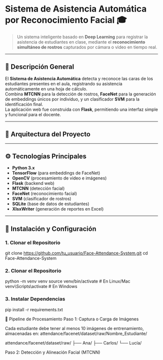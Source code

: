 # Sistema de Asistencia Automática por Reconocimiento Facial 🎓

> Un sistema inteligente basado en **Deep Learning** para registrar la asistencia de estudiantes en clase, mediante el **reconocimiento simultáneo de rostros** capturados por cámara o video en tiempo real.

---

## 🧠 Descripción General

El **Sistema de Asistencia Automática** detecta y reconoce las caras de los estudiantes presentes en el aula, registrando su asistencia automáticamente en una hoja de cálculo.  
Combina **MTCNN** para la detección de rostros, **FaceNet** para la generación de embeddings únicos por individuo, y un clasificador **SVM** para la identificación final.  
La aplicación web fue construida con **Flask**, permitiendo una interfaz simple y funcional para el docente.

---

## 🧩 Arquitectura del Proyecto



---

## ⚙️ Tecnologías Principales

- **Python 3.x**
- **TensorFlow** (para embeddings de FaceNet)
- **OpenCV** (procesamiento de video e imágenes)
- **Flask** (backend web)
- **MTCNN** (detección facial)
- **FaceNet** (reconocimiento facial)
- **SVM** (clasificador de rostros)
- **SQLite** (base de datos de estudiantes)
- **XlsxWriter** (generación de reportes en Excel)

---

## 🚀 Instalación y Configuración

### 1. Clonar el Repositorio
git clone https://github.com/tu_usuario/Face-Attendance-System.git
cd Face-Attendance-System

### 2. Clonar el Repositorio

python -m venv venv
source venv/bin/activate  # En Linux/Mac
venv\Scripts\activate     # En Windows

### 3. Instalar Dependencias
pip install -r requirements.txt

📸 Pipeline de Procesamiento
Paso 1: Captura o Carga de Imágenes

Cada estudiante debe tener al menos 10 imágenes de entrenamiento, almacenadas en:
attendance/facenet/dataset/raw/Nombre_Estudiante/

attendance/facenet/dataset/raw/
    ├── Ana/
    ├── Carlos/
    └── Lucía/

Paso 2: Detección y Alineación Facial (MTCNN)
